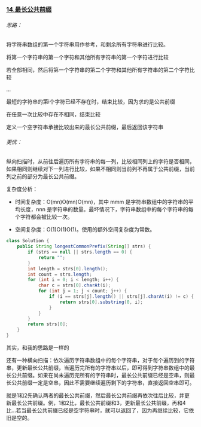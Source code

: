 ### [14.最长公共前缀](https://github.com/NNN-HY/LeetCode/issues/4)

###### 思路：

将字符串数组的第一个字符串用作参考，和剩余所有字符串进行比较。

将第一个字符串的第一个字符和其他所有字符串的第一个字符进行比较

若全部相同，然后将第一个字符串的第二个字符和其他所有字符串的第二个字符比较

...

最短的字符串的第i个字符已经不存在时，结束比较，因为求的是公共前缀

在任意一次比较中存在不相同，结束比较

定义一个空字符串承接比较出来的最长公共前缀，最后返回该字符串



###### 更优：

纵向扫描时，从前往后遍历所有字符串的每一列，比较相同列上的字符是否相同，如果相同则继续对下一列进行比较，如果不相同则当前列不再属于公共前缀，当前列之前的部分为最长公共前缀。

复杂度分析：

- 时间复杂度：O(mn)O(mn)O(mn)，其中 mmm 是字符串数组中的字符串的平均长度，nnn 是字符串的数量。最坏情况下，字符串数组中的每个字符串的每个字符都会被比较一次。

- 空间复杂度：O(1)O(1)O(1)。使用的额外空间复杂度为常数。


```java
class Solution {
    public String longestCommonPrefix(String[] strs) {
        if (strs == null || strs.length == 0) {
            return "";
        }
        int length = strs[0].length();
        int count = strs.length;
        for (int i = 0; i < length; i++) {
            char c = strs[0].charAt(i);
            for (int j = 1; j < count; j++) {
                if (i == strs[j].length() || strs[j].charAt(i) != c) {
                    return strs[0].substring(0, i);
                }
            }
        }
        return strs[0];
    }
}
```

其实，和我的思路是一样的



还有一种横向扫描：依次遍历字符串数组中的每个字符串，对于每个遍历到的字符串，更新最长公共前缀，当遍历完所有的字符串以后，即可得到字符串数组中的最长公共前缀。如果在尚未遍历完所有的字符串时，最长公共前缀已经是空串，则最长公共前缀一定是空串，因此不需要继续遍历剩下的字符串，直接返回空串即可。

就是1和2先确认两者的最长公共前缀，然后最长公共前缀再依次往后比较，并更新最长公共前缀。例，1和2比，最长公共前缀和3，更新最长公共前缀，再和4比...若当最长公共前缀已经是空字符串时，就可以返回了，因为再继续比较，它依旧是空的。
